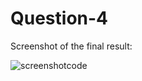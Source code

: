 # Question-4
Screenshot of the final result:

![screenshotcode](https://user-images.githubusercontent.com/89392317/142785668-83b8b9fe-c648-4b6a-996a-d8c9f5e0300f.PNG)
